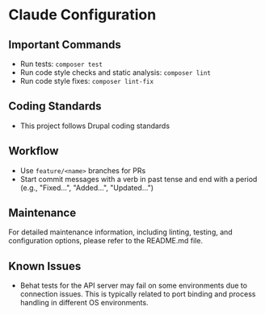 # Claude Configuration

## Important Commands
- Run tests: `composer test`
- Run code style checks and static analysis: `composer lint`
- Run code style fixes: `composer lint-fix`

## Coding Standards
- This project follows Drupal coding standards

## Workflow
- Use `feature/<name>` branches for PRs
- Start commit messages with a verb in past tense and end with a period (e.g., "Fixed...", "Added...", "Updated...")

## Maintenance
For detailed maintenance information, including linting, testing, and configuration options, please refer to the README.md file.

## Known Issues
- Behat tests for the API server may fail on some environments due to connection issues. This is typically related to port binding and process handling in different OS environments.
